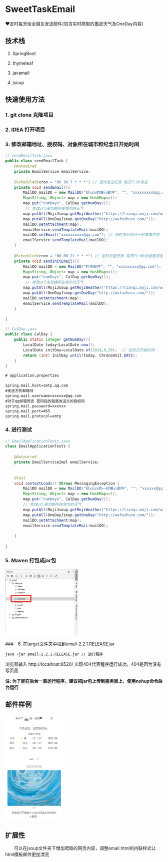 # SweetTaskEmail
❤定时每天给女朋友发送邮件(包含实时爬取的墨迹天气及OneDay内容)

## 技术栈

1. SpringBoot

2. thymeleaf

3. javamail

4. jsoup 

## 快速使用方法

### 1. git clone 克隆项目
### 2. IDEA 打开项目
### 3. 修改邮箱地址、授权码、对象所在城市和纪念日开始时间  

```java
// sendEmailTask.java
public class sendEmailTask {
    @Autowired
    private EmailService emailService;

    @Scheduled(cron = "00 30 7 * * *") // 定时发送任务 每天7:30发送
    private void sendEmail(){
        MailDO mailDO = new MailDO("给xxx的暖心邮件", "", "xxxxxxxxx@qq.com"); // 发送给对象的邮箱
        Map<String, Object> map = new HashMap<>();
        map.put("numDays", CalDay.getNumDay());
         // 修改url来切换所在城市的天气
        map.putAll(MojiJsoup.getMojiWeather("https://tianqi.moji.com/weather/china/guangxi/lingui-district"));
        map.putAll(OneDayJsoup.getOneDay("http://wufazhuce.com/"));
        mailDO.setAttachment(map);
        emailService.sendTemplateMail(mailDO);
        mailDO.setEmail("xxxxxxxxxx@qq.com"); // 同时发给自己一封查看内容
        emailService.sendTemplateMail(mailDO);
    }

    @Scheduled(cron = "00 00 21 * * *") // 定时检查任务 每天21:00检查程序是否正确
    private void sendInitEmail(){
        MailDO mailDO = new MailDO("检查邮件", "", "xxxxxxxxx@qq.com"); // 发送给自己的邮箱
        Map<String, Object> map = new HashMap<>();
        map.put("numDays", CalDay.getNumDay());
         // 修改url来切换所在城市的天气
        map.putAll(MojiJsoup.getMojiWeather("https://tianqi.moji.com/weather/china/guangxi/lingui-district"));
        map.putAll(OneDayJsoup.getOneDay("http://wufazhuce.com/"));
        mailDO.setAttachment(map);
        emailService.sendTemplateMail(mailDO);
    }

}
```

```java
// CalDay.java
public class CalDay {
    public static Integer getNumDay(){
        LocalDate today=LocalDate.now();
        LocalDate initDay=LocalDate.of(2019,9,28);  // 纪念日开始时间
        return (int) initDay.until(today, ChronoUnit.DAYS);
    }
}
```

```properties
# application.properties

spring.mail.host=smtp.qq.com
#发送方的邮箱号
spring.mail.username=xxxxxx@qq.com
#对于qq邮箱而言 密码指的就是发送方的授权码
spring.mail.password=xxxxxx
spring.mail.port=465
spring.mail.protocol=smtp
```
### 4. 进行测试

```java
// EmailApplicationTests.java
class EmailApplicationTests {

    @Autowired
    private EmailServiceImpl emailService;


    @Test
    void contextLoads() throws MessagingException {
        MailDO mailDO = new MailDO("给xxxx的一封暖心邮件", "", "xxxxxx@qq.com"); // 用自己的邮箱测试
        Map<String, Object> map = new HashMap<>();
        map.put("numDays", CalDay.getNumDay());
        // 修改url来切换所在城市的天气
        map.putAll(MojiJsoup.getMojiWeather("https://tianqi.moji.com/weather/china/guangxi/lingui-district"));
        map.putAll(OneDayJsoup.getOneDay("http://wufazhuce.com/"));
        mailDO.setAttachment(map);
        emailService.sendTemplateMail(mailDO);

    }

}
```

### 5. Maven 打包成jar包

<img src="https://github.com/zhendexuebuhui/SweetTaskEmail/blob/master/ScreenCapture/package.jpg" style="zoom:50%;" />

###　6. 在target文件夹中找到email-2.2.1.RELEASE.jar

```shell
java -jar email-2.2.1.RELEASE.jar // 运行程序
```

浏览器输入 http://localhost:8520/ 出现404代表程序运行成功，404是因为没有写页面

**注: 为了能在后台一直运行程序，建议把jar包上传到服务器上，使用nohup命令后台运行**

## 邮件样例


<img src="https://github.com/zhendexuebuhui/SweetTaskEmail/blob/master/ScreenCapture/Examples.jpg" style="zoom:33%;" />


## 扩展性

　　可以在jsoup文件夹下增加爬取的网页内容，调整email.html的内联样式让html模板邮件更加漂亮
